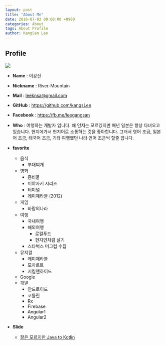 ```yaml
---
layout: post
title: "About Me"
date: 2016-07-03 00:00:00 +0900
categories: About
tags: About Profile
author: KangSan Lee
---
```


## Profile

![](../assets/images/felicidade.png)

- **Name** : 이강산
- **Nickname** : River-Mountain
- **Mail** : leeknsa@gmail.com
- **GitHub** : https://github.com/kangsLee 
- **Facebook** : https://fb.me/leegangsan
- **Who** : 여행하는 개발자 입니다. 왜 인지는 모르겠지만 매년 일본은 항상 다녀오고 있습니다. 현지에가서 현지어로 소통하는 것을 좋아합니다. 그래서 영어 조금, 일본어 조금, 태국어 조금, 기타 여행했던 나라 언어 조금씩 할줄 압니다.
- **favorite**
    * 음식
        * 부대찌개
    * 영화
        * 좀비물
        * 미야자키 시리즈
        * 터미널
        * 레미제라블 (2012)
    * 게임
        * 바람의나라
    * 여행
        * 국내여행
        * 해외여행
            * 로컬푸드
            * 현지인처럼 살기
        * 스타벅스 머그컵 수집
    * 뮤지컬
        * 레미제라블
        * 모차르트
        * 지킬앤하이드
    * Google
    * 개발
        * 안드로이드
        * 코틀린
        * Rx
        * Firebase
        * ~~Angular1~~
        * Angular2
        
- **Slide**
    * [잘은 모르지만 Java to Kotlin](http://www.slideshare.net/leekns/java-to-kotlin)